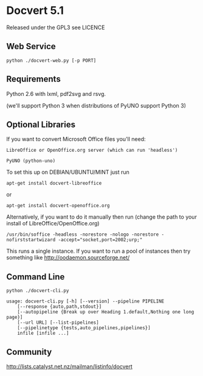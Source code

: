 Docvert 5.1
=============

Released under the GPL3 see LICENCE

Web Service
-----------

    python ./docvert-web.py [-p PORT]

Requirements
------------

Python 2.6 with lxml, pdf2svg and rsvg.

(we'll support Python 3 when distributions of PyUNO support Python 3)

Optional Libraries
------------------

If you want to convert Microsoft Office files you'll need:

    LibreOffice or OpenOffice.org server (which can run 'headless')

    PyUNO (python-uno)

To set this up on DEBIAN/UBUNTU/MINT just run

    apt-get install docvert-libreoffice

or

    apt-get install docvert-openoffice.org

Alternatively, if you want to do it manually then run (change the path to your install of LibreOffice/OpenOffice.org)

    /usr/bin/soffice -headless -norestore -nologo -norestore -nofirststartwizard -accept="socket,port=2002;urp;"

This runs a single instance. If you want to run a pool of instances then try something like http://oodaemon.sourceforge.net/

Command Line
------------

    python ./docvert-cli.py

    usage: docvert-cli.py [-h] [--version] --pipeline PIPELINE
        [--response {auto,path,stdout}]
        [--autopipeline {Break up over Heading 1.default,Nothing one long page}]
        [--url URL] [--list-pipelines]
        [--pipelinetype {tests,auto_pipelines,pipelines}]
        infile [infile ...]

Community
---------

http://lists.catalyst.net.nz/mailman/listinfo/docvert



